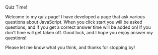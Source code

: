 Quiz Time!

Welcome to my quiz page! I have developed a page that ask various questions about JavaScript. When you click start you will be asked questions, and if you get a correct answer time will be added on! If you don't time will get taken off. Good luck, and I hope you enjoy answer my questions! 

Please let me know what you think, and thanks for stopping by!